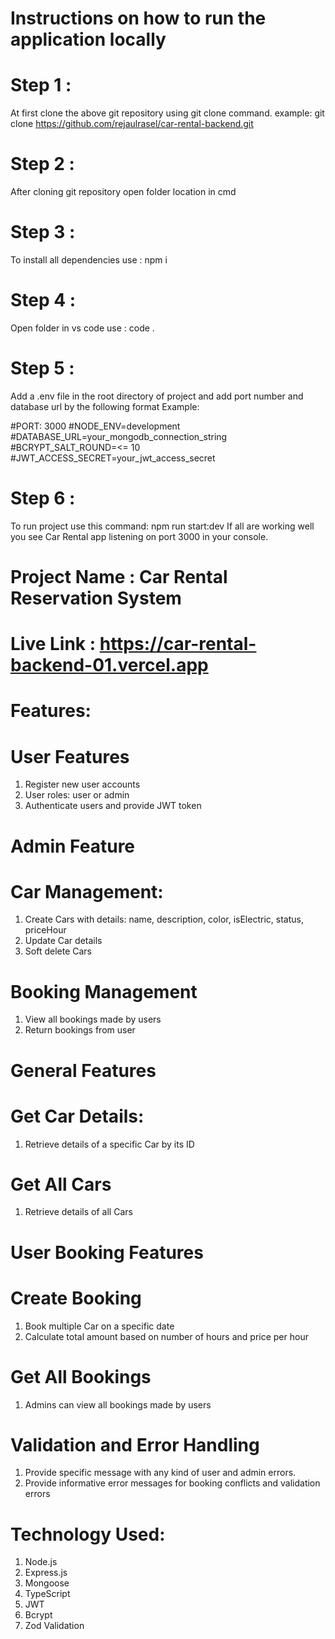 # Instructions on how to run the application locally

# Step 1 :

At first clone the above git repository using git clone command.
example: git clone https://github.com/rejaulrasel/car-rental-backend.git

# Step 2 :

After cloning git repository open folder location in cmd

# Step 3 :

To install all dependencies use : npm i

# Step 4 :

Open folder in vs code use : code .

# Step 5 :

Add a .env file in the root directory of project and add port number and database url by the following format
Example:

#PORT: 3000
#NODE_ENV=development
#DATABASE_URL=your_mongodb_connection_string
#BCRYPT_SALT_ROUND=<= 10
#JWT_ACCESS_SECRET=your_jwt_access_secret

# Step 6 :

To run project use this command: npm run start:dev
If all are working well you see Car Rental app listening on port 3000 in your console.

# Project Name : Car Rental Reservation System

# Live Link : https://car-rental-backend-01.vercel.app

# Features:

# User Features

1. Register new user accounts
2. User roles: user or admin
3. Authenticate users and provide JWT token

# Admin Feature

# Car Management:

1. Create Cars with details: name, description, color, isElectric, status, priceHour
2. Update Car details
3. Soft delete Cars

# Booking Management

1. View all bookings made by users
2. Return bookings from user

# General Features

# Get Car Details:

1. Retrieve details of a specific Car by its ID

# Get All Cars

1. Retrieve details of all Cars

# User Booking Features

# Create Booking

1. Book multiple Car on a specific date
2. Calculate total amount based on number of hours and price per hour

# Get All Bookings

1. Admins can view all bookings made by users

# Validation and Error Handling

1. Provide specific message with any kind of user and admin errors.
2. Provide informative error messages for booking conflicts and validation errors

# Technology Used:

1. Node.js
2. Express.js
3. Mongoose
4. TypeScript
5. JWT
6. Bcrypt
7. Zod Validation
